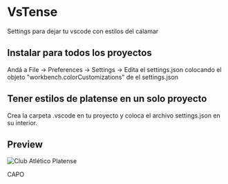 # VsTense
Settings para dejar tu vscode con estilos del calamar

## Instalar para todos los proyectos
Andá a File -> Preferences -> Settings -> Edita el settings.json colocando el objeto "workbench.colorCustomizations" de el settings.json

## Tener estilos de platense en un solo proyecto
Crea la carpeta .vscode en tu proyecto y coloca el archivo settings.json en su interior.

## Preview

![Club Atlético Platense](/preview.png "Boca") 

CAPO

